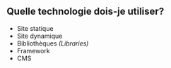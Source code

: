 ## Quelle technologie dois-je utiliser?

- Site statique
- Site dynamique
- Bibliothèques _(Libraries)_
- Framework
- CMS

